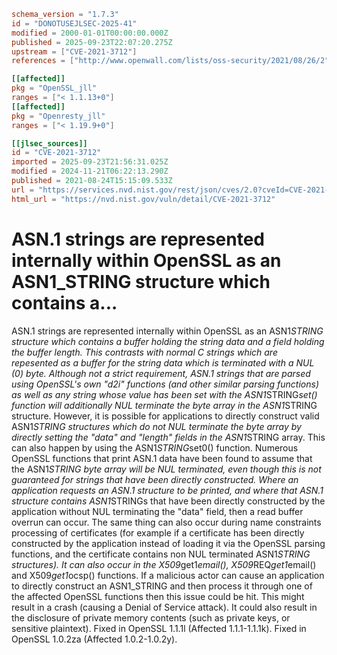 ```toml
schema_version = "1.7.3"
id = "DONOTUSEJLSEC-2025-41"
modified = 2000-01-01T00:00:00.000Z
published = 2025-09-23T22:07:20.275Z
upstream = ["CVE-2021-3712"]
references = ["http://www.openwall.com/lists/oss-security/2021/08/26/2", "https://cert-portal.siemens.com/productcert/pdf/ssa-244969.pdf", "https://cert-portal.siemens.com/productcert/pdf/ssa-389290.pdf", "https://git.openssl.org/gitweb/?p=openssl.git%3Ba=commitdiff%3Bh=94d23fcff9b2a7a8368dfe52214d5c2569882c11", "https://git.openssl.org/gitweb/?p=openssl.git%3Ba=commitdiff%3Bh=ccb0a11145ee72b042d10593a64eaf9e8a55ec12", "https://kc.mcafee.com/corporate/index?page=content&id=SB10366", "https://lists.apache.org/thread.html/r18995de860f0e63635f3008fd2a6aca82394249476d21691e7c59c9e%40%3Cdev.tomcat.apache.org%3E", "https://lists.apache.org/thread.html/rad5d9f83f0d11fb3f8bb148d179b8a9ad7c6a17f18d70e5805a713d1%40%3Cdev.tomcat.apache.org%3E", "https://lists.debian.org/debian-lts-announce/2021/09/msg00014.html", "https://lists.debian.org/debian-lts-announce/2021/09/msg00021.html", "https://security.gentoo.org/glsa/202209-02", "https://security.gentoo.org/glsa/202210-02", "https://security.netapp.com/advisory/ntap-20210827-0010/", "https://security.netapp.com/advisory/ntap-20240621-0006/", "https://www.debian.org/security/2021/dsa-4963", "https://www.openssl.org/news/secadv/20210824.txt", "https://www.oracle.com/security-alerts/cpuapr2022.html", "https://www.oracle.com/security-alerts/cpujan2022.html", "https://www.oracle.com/security-alerts/cpuoct2021.html", "https://www.tenable.com/security/tns-2021-16", "https://www.tenable.com/security/tns-2022-02", "http://www.openwall.com/lists/oss-security/2021/08/26/2", "https://cert-portal.siemens.com/productcert/pdf/ssa-244969.pdf", "https://cert-portal.siemens.com/productcert/pdf/ssa-389290.pdf", "https://git.openssl.org/gitweb/?p=openssl.git%3Ba=commitdiff%3Bh=94d23fcff9b2a7a8368dfe52214d5c2569882c11", "https://git.openssl.org/gitweb/?p=openssl.git%3Ba=commitdiff%3Bh=ccb0a11145ee72b042d10593a64eaf9e8a55ec12", "https://kc.mcafee.com/corporate/index?page=content&id=SB10366", "https://lists.apache.org/thread.html/r18995de860f0e63635f3008fd2a6aca82394249476d21691e7c59c9e%40%3Cdev.tomcat.apache.org%3E", "https://lists.apache.org/thread.html/rad5d9f83f0d11fb3f8bb148d179b8a9ad7c6a17f18d70e5805a713d1%40%3Cdev.tomcat.apache.org%3E", "https://lists.debian.org/debian-lts-announce/2021/09/msg00014.html", "https://lists.debian.org/debian-lts-announce/2021/09/msg00021.html", "https://security.gentoo.org/glsa/202209-02", "https://security.gentoo.org/glsa/202210-02", "https://security.netapp.com/advisory/ntap-20210827-0010/", "https://security.netapp.com/advisory/ntap-20240621-0006/", "https://www.debian.org/security/2021/dsa-4963", "https://www.openssl.org/news/secadv/20210824.txt", "https://www.oracle.com/security-alerts/cpuapr2022.html", "https://www.oracle.com/security-alerts/cpujan2022.html", "https://www.oracle.com/security-alerts/cpuoct2021.html", "https://www.tenable.com/security/tns-2021-16", "https://www.tenable.com/security/tns-2022-02"]

[[affected]]
pkg = "OpenSSL_jll"
ranges = ["< 1.1.13+0"]
[[affected]]
pkg = "Openresty_jll"
ranges = ["< 1.19.9+0"]

[[jlsec_sources]]
id = "CVE-2021-3712"
imported = 2025-09-23T21:56:31.025Z
modified = 2024-11-21T06:22:13.290Z
published = 2021-08-24T15:15:09.533Z
url = "https://services.nvd.nist.gov/rest/json/cves/2.0?cveId=CVE-2021-3712"
html_url = "https://nvd.nist.gov/vuln/detail/CVE-2021-3712"
```

# ASN.1 strings are represented internally within OpenSSL as an ASN1_STRING structure which contains a...

ASN.1 strings are represented internally within OpenSSL as an ASN1*STRING structure which contains a buffer holding the string data and a field holding the buffer length. This contrasts with normal C strings which are repesented as a buffer for the string data which is terminated with a NUL (0) byte. Although not a strict requirement, ASN.1 strings that are parsed using OpenSSL's own "d2i" functions (and other similar parsing functions) as well as any string whose value has been set with the ASN1*STRING*set() function will additionally NUL terminate the byte array in the ASN1*STRING structure. However, it is possible for applications to directly construct valid ASN1*STRING structures which do not NUL terminate the byte array by directly setting the "data" and "length" fields in the ASN1*STRING array. This can also happen by using the ASN1*STRING*set0() function. Numerous OpenSSL functions that print ASN.1 data have been found to assume that the ASN1*STRING byte array will be NUL terminated, even though this is not guaranteed for strings that have been directly constructed. Where an application requests an ASN.1 structure to be printed, and where that ASN.1 structure contains ASN1*STRINGs that have been directly constructed by the application without NUL terminating the "data" field, then a read buffer overrun can occur. The same thing can also occur during name constraints processing of certificates (for example if a certificate has been directly constructed by the application instead of loading it via the OpenSSL parsing functions, and the certificate contains non NUL terminated ASN1*STRING structures). It can also occur in the X509*get1*email(), X509*REQ*get1*email() and X509*get1*ocsp() functions. If a malicious actor can cause an application to directly construct an ASN1_STRING and then process it through one of the affected OpenSSL functions then this issue could be hit. This might result in a crash (causing a Denial of Service attack). It could also result in the disclosure of private memory contents (such as private keys, or sensitive plaintext). Fixed in OpenSSL 1.1.1l (Affected 1.1.1-1.1.1k). Fixed in OpenSSL 1.0.2za (Affected 1.0.2-1.0.2y).

